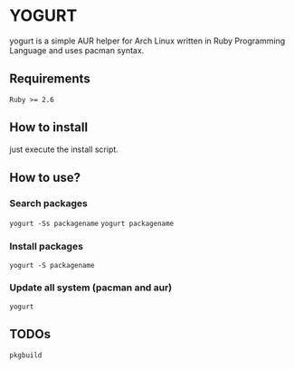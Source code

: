 # YOGURT
yogurt is a simple AUR helper for Arch Linux written in Ruby Programming Language and uses pacman syntax.

## Requirements
`Ruby >= 2.6`

## How to install
just execute the install script.

## How to use?

### Search packages
`yogurt -Ss packagename`
`yogurt packagename`

### Install packages
`yogurt -S packagename`

### Update all system (pacman and aur)
`yogurt`

## TODOs
`pkgbuild`
